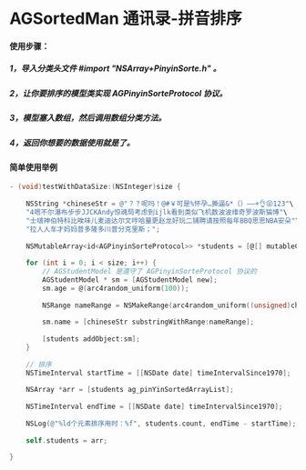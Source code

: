 # AGSortedMan 通讯录-拼音排序

#### 使用步骤：
##### 1，导入分类头文件 #import "NSArray+PinyinSorte.h" 。
##### 2，让你要排序的模型类实现 AGPinyinSorteProtocol 协议。
##### 3，模型塞入数组，然后调用数组分类方法。
##### 4，返回你想要的数据使用就是了。

#### 简单使用举例

```objective-c
- (void)testWithDataSize:(NSInteger)size {
    
    NSString *chineseStr = @"？？呢吗！@#￥可是%怀孕…撕逼&*（）——+👌😝123"\
    "4嗯不尔瀑布步步JJCKAndy惊魂局考虑到ijlk看到类似飞机数波波维奇罗波斯猫博"\
    "士啵神伯特科比唉味儿麦迪达尔文哼哈量更赵龙好玩二铺聘请按照每年BBQ思思NBA安朵"\
    "拉人人车才妈妈普多隆多川普分克里斯；";
    
    NSMutableArray<id<AGPinyinSorteProtocol>> *students = [@[] mutableCopy];
    
    for (int i = 0; i < size; i++) {
        // AGStudentModel 是遵守了 AGPinyinSorteProtocol 协议的
        AGStudentModel * sm = [AGStudentModel new];
        sm.age = @(arc4random_uniform(100));
        
        NSRange nameRange = NSMakeRange(arc4random_uniform((unsigned)chineseStr.length - 3), 4);
        
        sm.name = [chineseStr substringWithRange:nameRange];
        
        [students addObject:sm];
    }
    
    // 排序
    NSTimeInterval startTime = [[NSDate date] timeIntervalSince1970];
    
    NSArray *arr = [students ag_pinYinSortedArrayList];
    
    NSTimeInterval endTime = [[NSDate date] timeIntervalSince1970];
    
    NSLog(@"%ld个元素排序用时：%f", students.count, endTime - startTime);
    
    self.students = arr;
    
}

```
